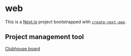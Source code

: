 # web

This is a [Next.js](https://nextjs.org/) project bootstrapped with [`create-next-app`](https://github.com/vercel/next.js/tree/canary/packages/create-next-app).

## Project management tool

[Clubhouse board](https://app.clubhouse.io/knut-valen)
